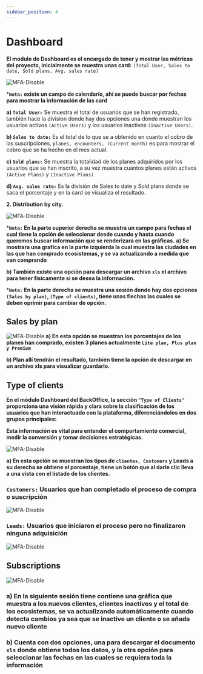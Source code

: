 ```yaml
---
sidebar_position: 4
---
```


# Dashboard

**El modulo de Dashboard es el encargado de tener y mostrar las métricas del proyecto, inicialmente se muestra unas card:**
`(Total User, Sales to date, Sold plans, Avg. sales rate)`

![MFA-Disable](/img/backoffice-user/dashboard_backoffice.png)

***`Nota:` existe un campo de calendario, ahí se puede buscar por fechas para mostrar la información de las card**

**a) `Total User:`**
Se muestra el total de usuarios que se han registrado, también hace la division donde hay dos opciones una donde muestran los usuarios activos
`(Active Users)` y los usuarios inactivos `(Inactive Users)`.

**b) `Sales to date:`**
Es el total de lo que se a obtenido en cuanto el cobro de las suscripciones, `planes, encounters, (Current month)` es para mostrar el cobro que se ha hecho en el mes actual.

**c) `Sold plans:`**
Se muestra la totalidad de los planes adquiridos por los usuarios que se han inscrito, a su vez muestra cuantos planes están activos `(Active Plans)` y `(Inactive Plans)`.

**d) `Avg. sales rate:`**
Es la división de Sales to date y Sold plans donde se saca el porcentaje y en la card se visualiza el resultado.

**2. Distribution by city.**

![MFA-Disable](/img/backoffice-user/distribution_city_backoffice.png)

***`Nota:` En la parte superior derecha se muestra un campo para fechas el cual tiene la opción de seleccionar desde cuando y hasta cuando queremos buscar información que se renderizara en las gráficas.**
**a) Se mostrara una grafica en la parte izquierda la cual muestra las ciudades en las que han comprado ecosistemas, y se va actualizando a medida que van comprando**

**b) También existe una opción para descargar un archivo `xls` el archivo para tener fisicamente si se desea la información.**

***`Nota:` En la parte derecha se muestra una sesión donde hay dos opciones `(Sales by plan)`, `(Type of clients)`, tiene unas flechas las cuales se deben oprimir para cambiar de opción.**

## Sales by plan

![MFA-Disable](/img/backoffice-user/sales_plan_backoffice.png)
**a) En esta opción se muestran los porcentajes de los planes han comprado, existen 3 planes actualmente `Lite plan, Plus plan y Premium`**

**b) Plan allí tendrán el resultado, también tiene la opción de descargar en un archivo xls para visualizar guardarlo.**

## Type of clients

**En el módulo Dashboard del BackOffice, la sección `"Type of Clients"` proporciona una visión rápida y clara sobre la clasificación de los usuarios que han interactuado con la plataforma, diferenciándolos en dos grupos principales:**

**Esta información es vital para entender el comportamiento comercial, medir la conversión y tomar decisiones estratégicas.**

![MFA-Disable](/img/backoffice-user/type_clients_backoffice.png)

**a) En esta opción se muestran los tipos de `clientes, Customers` y Leads a su derecha se obtiene el porcentaje, tiene un botón que al darle clic lleva a una vista con el listado de los clientes.**

### `Customers:` Usuarios que han completado el proceso de compra o suscripción

![MFA-Disable](/img/backoffice-user/customer_backoffice.png)

### `Leads:` Usuarios que iniciaron el proceso pero no finalizaron ninguna adquisición

![MFA-Disable](/img/backoffice-user/leads_backoffice.png)

## Subscriptions

![MFA-Disable](/img/backoffice-user/suscription_backoffice.png)

### a) En la siguiente sesión tiene contiene una gráfica que muestra a los nuevos clientes, clientes inactivos y el total de los ecosistemas, se va actualizando automáticamente cuando detecta cambios ya sea que se inactive un cliente o se añada nuevo cliente

### b) Cuenta con dos opciones, una para descargar el documento `xls` donde obtiene todos los datos, y la otra opción para seleccionar las fechas en las cuales se requiera toda la información
